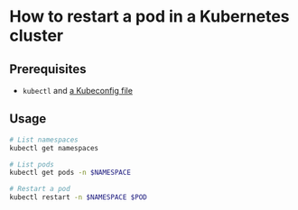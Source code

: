 # How to restart a pod in a Kubernetes cluster

## Prerequisites

- `kubectl` and [a Kubeconfig file](./connect_cluster.md)

## Usage

```sh
# List namespaces
kubectl get namespaces

# List pods
kubectl get pods -n $NAMESPACE

# Restart a pod
kubectl restart -n $NAMESPACE $POD
```
